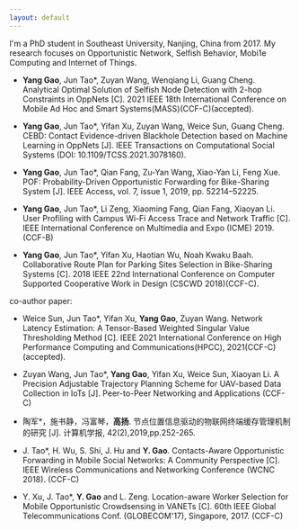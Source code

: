 ```yaml
---
layout: default
---
```


I'm a PhD student in Southeast University, Nanjing, China from 2017. 
My research focuses on Opportunistic Network, Selfish Behavior, Mobi1e Computing
and Internet of Things.

- **Yang Gao**, Jun Tao*, Zuyan Wang, Wenqiang Li, Guang Cheng.
Analytical Optimal Solution of Selfish Node Detection with 2-hop Constraints in OppNets [C].
2021 IEEE 18th International Conference on Mobile Ad Hoc and Smart Systems(MASS)(CCF-C)(accepted).

- **Yang Gao**, Jun Tao*, Yifan Xu, Zuyan Wang, Weice Sun, Guang Cheng.
CEBD: Contact Evidence-driven Blackhole Detection based on Machine Learning in OppNets [J].
IEEE Transactions on Computational Social Systems (DOI: 10.1109/TCSS.2021.3078160).

- **Yang Gao**, Jun Tao*, Qian Fang, Zu-Yan Wang, Xiao-Yan Li, Feng Xue. 
POF: Probability-Driven Opportunistic Forwarding for Bike-Sharing System [J]. 
IEEE Access, vol. 7, issue 1, 2019, pp. 52214–52225.

- **Yang Gao**, Jun Tao*, Li Zeng, Xiaoming Fang, Qian Fang, Xiaoyan Li.
User Profiling with Campus Wi-Fi Access Trace and Network Traffic [C].
IEEE International Conference on Multimedia and Expo (ICME) 2019. (CCF-B)

- **Yang Gao**, Jun Tao*, Yifan Xu, Haotian Wu, Noah Kwaku Baah.
Collaborative Route Plan for Parking Sites Selection in Bike-Sharing Systems [C]. 
2018 IEEE 22nd International Conference on Computer Supported Cooperative Work in Design (CSCWD 2018)(CCF-C).

co-author paper:
- Weice Sun, Jun Tao*, Yifan Xu, **Yang Gao**, Zuyan Wang. 
Network Latency Estimation: A Tensor-Based Weighted Singular Value Thresholding Method [C].
IEEE 2021 International Conference on High Performance Computing and Communications(HPCC), 2021(CCF-C)(accepted).

- Zuyan Wang, Jun Tao*, **Yang Gao**, Yifan Xu, Weice Sun, Xiaoyan Li.
A Precision Adjustable Trajectory Planning Scheme for UAV-based Data Collection in IoTs [J].
Peer-to-Peer Networking and Applications (CCF-C)

- 陶军*，施书静，冯富琴，**高扬**. 节点位置信息驱动的物联网终端缓存管理机制的研究 [J].
计算机学报, 42(2),2019,pp.252-265.

- J. Tao*, H. Wu, S. Shi, J. Hu and **Y. Gao**.
Contacts-Aware Opportunistic Forwarding in Mobile Social Networks: A Community Perspective [C].
IEEE Wireless Communications and Networking Conference (WCNC 2018). (CCF-C)

- Y. Xu, J. Tao*, **Y. Gao** and L. Zeng.
Location-aware Worker Selection for Mobile Opportunistic Crowdsensing in VANETs [C]. 
60th IEEE Global Telecommunications Conf. (GLOBECOM'17), Singapore, 2017. (CCF-C)




